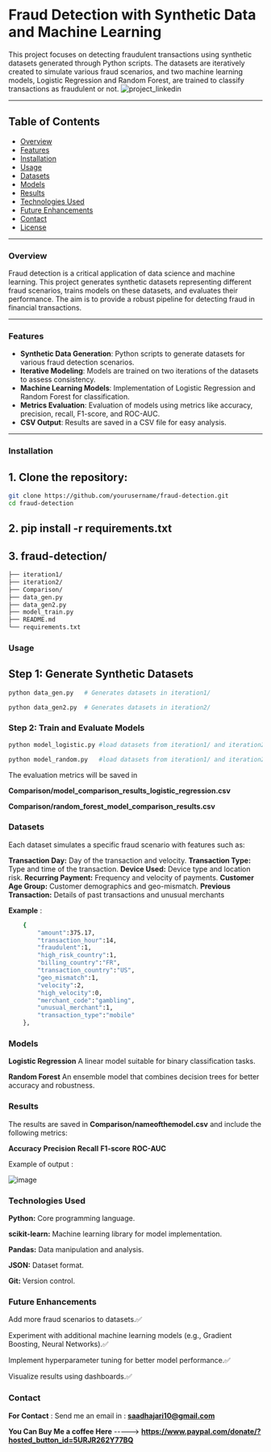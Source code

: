 # Fraud Detection with Synthetic Data and Machine Learning

This project focuses on detecting fraudulent transactions using synthetic datasets generated through Python scripts. The datasets are iteratively created to simulate various fraud scenarios, and two machine learning models, Logistic Regression and Random Forest, are trained to classify transactions as fraudulent or not.
![project_linkedin](https://github.com/user-attachments/assets/638d7f9f-6a6e-43bb-891a-16a8a7025269)

---

## Table of Contents
- [Overview](#overview)
- [Features](#features)
- [Installation](#installation)
- [Usage](#usage)
- [Datasets](#datasets)
- [Models](#models)
- [Results](#results)
- [Technologies Used](#technologies-used)
- [Future Enhancements](#future-enhancements)
- [Contact](#contact)
- [License](#license)

---

### Overview
Fraud detection is a critical application of data science and machine learning. This project generates synthetic datasets representing different fraud scenarios, trains models on these datasets, and evaluates their performance. The aim is to provide a robust pipeline for detecting fraud in financial transactions.

---

### Features
- **Synthetic Data Generation**: Python scripts to generate datasets for various fraud detection scenarios.
- **Iterative Modeling**: Models are trained on two iterations of the datasets to assess consistency.
- **Machine Learning Models**: Implementation of Logistic Regression and Random Forest for classification.
- **Metrics Evaluation**: Evaluation of models using metrics like accuracy, precision, recall, F1-score, and ROC-AUC.
- **CSV Output**: Results are saved in a CSV file for easy analysis.

---

### Installation

## 1. Clone the repository:
   ```bash
   git clone https://github.com/yourusername/fraud-detection.git
   cd fraud-detection
 ```

## 2. pip install -r requirements.txt

## 3. fraud-detection/
```bash
├── iteration1/
├── iteration2/
├── Comparison/
├── data_gen.py
├── data_gen2.py
├── model_train.py
├── README.md
└── requirements.txt
 ```

### Usage 

## Step 1: Generate Synthetic Datasets

```bash
python data_gen.py   # Generates datasets in iteration1/
 ```
```bash
python data_gen2.py  # Generates datasets in iteration2/
 ```

### Step 2: Train and Evaluate Models

```bash
python model_logistic.py #load datasets from iteration1/ and iteration2/ and train LogisticRegression and test the model
 ```
```bash
python model_random.py   #load datasets from iteration1/ and iteration2/ and train RandomForest and test the model 
 ```

The evaluation metrics will be saved in

**Comparison/model_comparison_results_logistic_regression.csv** 

**Comparison/random_forest_model_comparison_results.csv** 

### Datasets

Each dataset simulates a specific fraud scenario with features such as:

**Transaction Day:** Day of the transaction and velocity.
**Transaction Type:** Type and time of the transaction.
**Device Used:** Device type and location risk.
**Recurring Payment:** Frequency and velocity of payments.
**Customer Age Group:** Customer demographics and geo-mismatch.
**Previous Transaction:** Details of past transactions and unusual merchants

**Example** : 
```bash 
    {
        "amount":375.17,
        "transaction_hour":14,
        "fraudulent":1,
        "high_risk_country":1,
        "billing_country":"FR",
        "transaction_country":"US",
        "geo_mismatch":1,
        "velocity":2,
        "high_velocity":0,
        "merchant_code":"gambling",
        "unusual_merchant":1,
        "transaction_type":"mobile"
    },
```

### Models

**Logistic Regression**
A linear model suitable for binary classification tasks.

**Random Forest**
An ensemble model that combines decision trees for better accuracy and robustness.

### Results

The results are saved in **Comparison/nameofthemodel.csv** and include the following metrics:

**Accuracy**
**Precision**
**Recall**
**F1-score**
**ROC-AUC** 

Example of output : 

![image](https://github.com/user-attachments/assets/ab76ff9a-5e43-49b4-8528-5152d492bcb9)

### Technologies Used

**Python:** Core programming language.

**scikit-learn:** Machine learning library for model implementation.

**Pandas:** Data manipulation and analysis.

**JSON:** Dataset format.

**Git:** Version control.

### Future Enhancements

Add more fraud scenarios to datasets.✅

Experiment with additional machine learning models (e.g., Gradient Boosting, Neural Networks).✅

Implement hyperparameter tuning for better model performance.✅

Visualize results using dashboards.✅

### Contact 

**For Contact** : Send me an email in : **saadhajari10@gmail.com**

**You Can Buy Me a coffee Here** -----> **https://www.paypal.com/donate/?hosted_button_id=5URJR262Y77BQ**
